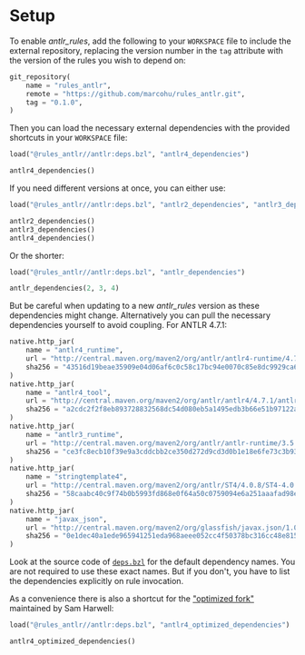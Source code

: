 # Setup

To enable *antlr_rules*, add the following to your `WORKSPACE` file to include
the external repository, replacing the version number in the `tag` attribute
with the version of the rules you wish to depend on:

```python
git_repository(
    name = "rules_antlr",
    remote = "https://github.com/marcohu/rules_antlr.git",
    tag = "0.1.0",
)
```

Then you can load the necessary external dependencies with the provided shortcuts in your `WORKSPACE` file:

```python
load("@rules_antlr//antlr:deps.bzl", "antlr4_dependencies")

antlr4_dependencies()
```

If you need different versions at once, you can either use:

```python
load("@rules_antlr//antlr:deps.bzl", "antlr2_dependencies", "antlr3_dependencies", "antlr4_dependencies")

antlr2_dependencies()
antlr3_dependencies()
antlr4_dependencies()
```

Or the shorter:

```python
load("@rules_antlr//antlr:deps.bzl", "antlr_dependencies")

antlr_dependencies(2, 3, 4)
```
But be careful when updating to a new *antlr_rules* version as these dependencies
might change. Alternatively you can pull the necessary dependencies yourself to
avoid coupling. For ANTLR 4.7.1:

```python
native.http_jar(
    name = "antlr4_runtime",
    url = "http://central.maven.org/maven2/org/antlr/antlr4-runtime/4.7.1/antlr4-runtime-4.7.1.jar",
    sha256 = "43516d19beae35909e04d06af6c0c58c17bc94e0070c85e8dc9929ca640dc91d",
)
native.http_jar(
    name = "antlr4_tool",
    url = "http://central.maven.org/maven2/org/antlr/antlr4/4.7.1/antlr4-4.7.1.jar",
    sha256 = "a2cdc2f2f8eb893728832568dc54d080eb5a1495edb3b66e51b97122a60a0d87",
)
native.http_jar(
    name = "antlr3_runtime",
    url = "http://central.maven.org/maven2/org/antlr/antlr-runtime/3.5.2/antlr-runtime-3.5.2.jar",
    sha256 = "ce3fc8ecb10f39e9a3cddcbb2ce350d272d9cd3d0b1e18e6fe73c3b9389c8734",
)
native.http_jar(
    name = "stringtemplate4",
    url = "http://central.maven.org/maven2/org/antlr/ST4/4.0.8/ST4-4.0.8.jar",
    sha256 = "58caabc40c9f74b0b5993fd868e0f64a50c0759094e6a251aaafad98edfc7a3b",
)
native.http_jar(
    name = "javax_json",
    url = "http://central.maven.org/maven2/org/glassfish/javax.json/1.0.4/javax.json-1.0.4.jar",
    sha256 = "0e1dec40a1ede965941251eda968aeee052cc4f50378bc316cc48e8159bdbeb4",
)
```

Look at the source code of
[`deps.bzl`](https://github.com/marcohu/rules_antlr/tree/master/antlr/deps.bzl) for the
default dependency names. You are not required to use these exact names. But if you don't, you have to list the dependencies explicitly on rule
invocation.


As a convenience there is also a shortcut for the ["optimized fork"](https://github.com/tunnelvisionlabs/antlr4) maintained by Sam Harwell:

```python
load("@rules_antlr//antlr:deps.bzl", "antlr4_optimized_dependencies")

antlr4_optimized_dependencies()
```
